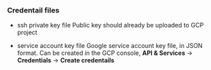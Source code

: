 ### Credentail files

- ssh private key file
  Public key should already be uploaded to GCP project

- service account key file
  Google service account key file, in JSON format.
  Can be created in the GCP console, __API & Services__ -> __Credentials__ -> __Create credentails__

